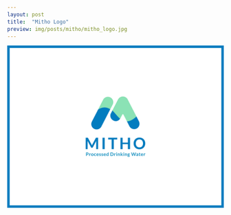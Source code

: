 ```yaml
---
layout: post
title:  "Mitho Logo"
preview: img/posts/mitho/mitho_logo.jpg
---
```


![Mitho Logo](/img/posts/mitho/mitho_logo.jpg)
